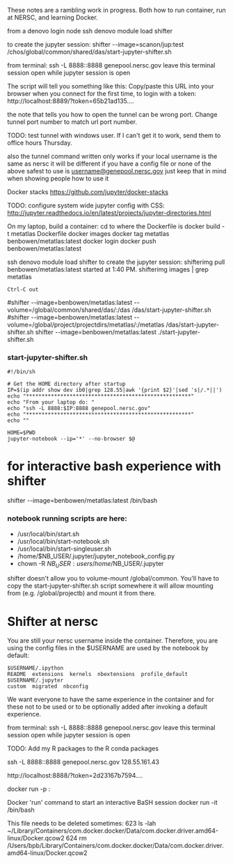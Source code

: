 These notes are a rambling work in progress.  Both how to run container, run at NERSC, and learning Docker.

from a denovo login node
ssh denovo
module load shifter

to create the jupyter session:
shifter --image=scanon/jup:test /chos/global/common/shared/das/start-jupyter-shifter.sh

from terminal:
ssh -L 8888:<IP>:8888 genepool.nersc.gov
leave this terminal session open while jupyter session is open

The script will tell you something like this:
Copy/paste this URL into your browser when you connect for the first time,
to login with a token:
http://localhost:8889/?token=65b21ad135....

the note that tells you how to open the tunnel can be wrong port.  Change tunnel port number to match url port number.

TODO: test tunnel with windows user. If I can't get it to work, send them to office hours Thursday.

also the tunnel command written only works if your local username is the same as nersc it will be different if you have a config file or none of the above
safest to use is username@genepool.nersc.gov
just keep that in mind when showing people how to use it

Docker stacks
https://github.com/jupyter/docker-stacks

TODO: configure system wide jupyter config with CSS:
http://jupyter.readthedocs.io/en/latest/projects/jupyter-directories.html

On my laptop, build a container:
cd to where the Dockerfile is
docker build -t metatlas Dockerfile
docker images 
docker tag metatlas benbowen/metatlas:latest
docker login
docker push benbowen/metatlas:latest


ssh denovo
module load shifter
to create the jupyter session:
shifterimg pull benbowen/metatlas:latest
started at 1:40 PM.
shifterimg images | grep metatlas

```
Ctrl-C out 
```

#shifter --image=benbowen/metatlas:latest --volume=/global/common/shared/das/:/das /das/start-jupyter-shifter.sh
#shifter --image=benbowen/metatlas:latest --volume=/global/project/projectdirs/metatlas/:/metatlas /das/start-jupyter-shifter.sh
shifter --image=benbowen/metatlas:latest ./start-jupyter-shifter.sh

### start-jupyter-shifter.sh

```
#!/bin/sh

# Get the HOME directory after startup
IP=$(ip addr show dev ib0|grep 128.55|awk '{print $2}'|sed 's|/.*||')
echo "*****************************************************"
echo "From your laptop do: "
echo "ssh -L 8888:$IP:8888 genepool.nersc.gov"
echo "*****************************************************"
echo ""

HOME=$PWD 
jupyter-notebook --ip='*' --no-browser $@
```

# for interactive bash experience with shifter
shifter --image=benbowen/metatlas:latest /bin/bash

### notebook running scripts are here:
* /usr/local/bin/start.sh
* /usr/local/bin/start-notebook.sh
* /usr/local/bin/start-singleuser.sh
* /home/$NB_USER/.jupyter/jupyter_notebook_config.py
* chown -R $NB_USER:users /home/$NB_USER/.jupyter

shifter doesn't allow you to volume-mount /global/common. You'll have to copy the start-jupyter-shifter.sh script somewhere it will allow mounting from (e.g. /global/projectb) and mount it from there.

# Shifter at nersc

You are still your nersc username inside the container.  Therefore, you are using the config files in the $USERNAME are used by the notebook by default:

```
$USERNAME/.ipython
README  extensions  kernels  nbextensions  profile_default
$USERNAME/.jupyter
custom  migrated  nbconfig
```

We want everyone to have the same experience in the container and for these not to be used or to be optionally added after invoking a default experience.




from terminal:
ssh -L 8888:<IP>:8888 genepool.nersc.gov
leave this terminal session open while jupyter session is open

TODO: Add my R packages to the R conda packages

ssh -L 8888:<IP>:8888 genepool.nersc.gov
128.55.161.43

http://localhost:8888/?token=2d23167b7594....

docker run -p <port>:<port> <imagename>

Docker 'run' command to start an interactive BaSH session
docker run -it <image> /bin/bash


This file needs to be deleted sometimes:
  623  ls -lah ~/Library/Containers/com.docker.docker/Data/com.docker.driver.amd64-linux/Docker.qcow2 
  624  rm /Users/bpb/Library/Containers/com.docker.docker/Data/com.docker.driver.amd64-linux/Docker.qcow2